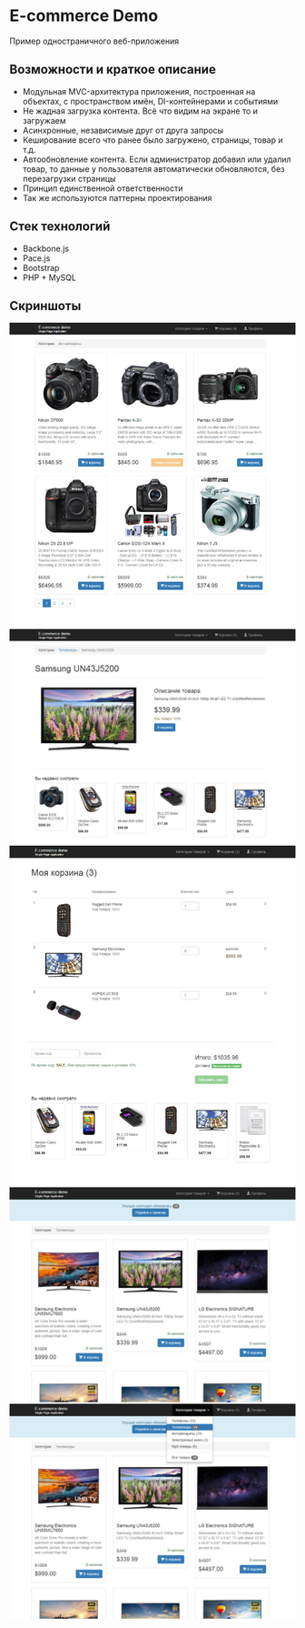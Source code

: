 # E-commerce Demo
Пример одностраничного веб-приложения

## Возможности и краткое описание
- Модульная MVC-архитектура приложения, построенная на объектах, с пространством имён, DI-контейнерами и событиями
- Не жадная загрузка контента. Всё что видим на экране то и загружаем
- Асинхронные, независимые друг от друга запросы
- Кеширование всего что ранее было загружено, страницы, товар и т.д.
- Автообновление контента. Если администратор добавил или удалил товар, то данные у пользователя автоматически обновляются, без перезагрузки страницы
- Принцип единственной ответственности
- Так же используются паттерны проектирования

## Стек технологий
* Backbone.js
* Pace.js
* Bootstrap
* PHP + MySQL

## Скриншоты

![5](/screenshots/5.jpg?raw=true)
![4](/screenshots/4.jpg?raw=true)
![3](/screenshots/3.jpg?raw=true)
![2](/screenshots/2.jpg?raw=true)
![1](/screenshots/1.jpg?raw=true)